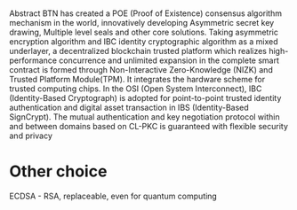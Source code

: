 #

Abstract
BTN has created a POE (Proof of Existence) consensus algorithm mechanism in the world, innovatively developing Asymmetric secret key drawing, Multiple level seals and other core solutions. Taking asymmetric encryption algorithm and IBC identity cryptographic algorithm as a mixed underlayer, a decentralized blockchain trusted platform which realizes high-performance concurrence and unlimited expansion in the complete smart contract is formed through Non-Interactive Zero-Knowledge (NIZK) and Trusted Platform Module(TPM). It integrates the hardware scheme for trusted computing chips. In the OSI (Open System Interconnect), IBC (Identity-Based Cryptograph) is adopted for point-to-point trusted identity authentication and digital asset transaction in IBS (Identity-Based SignCrypt). The mutual authentication and key negotiation protocol within and between domains based on CL-PKC is guaranteed with flexible security and privacy



# Other choice
ECDSA - RSA, replaceable, even for quantum computing 
